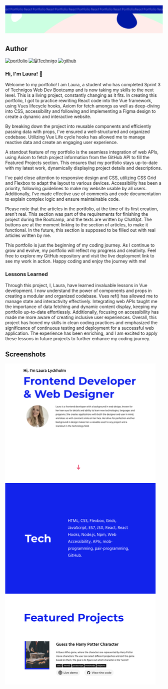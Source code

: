 
<h1 align="center">
  <a href="">
    <img src="public/images/react-portfolio.svg" alt="Project Banner Image">
  </a>
</h1>

## Author

[![portfolio](https://img.shields.io/badge/my_portfolio-000?style=for-the-badge&logo=ko-fi&logoColor=white)](https://vue-portfolio-laura-lyckholm.netlify.app/)
[![@Technigo](https://img.shields.io/badge/linkedin-0A66C2?style=for-the-badge&logo=linkedin&logoColor=white)](https://www.linkedin.com/in/lauralyckholm/)
[![github](https://img.shields.io/badge/github-181717?style=for-the-badge&logo=github&logoColor=white)](https://github.com/LauraLyckholm)

### Hi, I'm Laura! 👋

Welcome to my portfolio! I am Laura, a student who has completed Sprint 3 of Technigos Web Dev Bootcamp and is now taking my skills to the next level. This is a living project, constantly changing as it fits. In creating this portfolio, I got to practice rewriting React code into the Vue framework, using Vues lifecycle hooks, Axiom for fetch amongs as well as deep-diving into CSS, accessibility and following and implementing a Figma design to create a dynamic and interactive website. 

By breaking down the project into reusable components and efficiently passing data with props, I've ensured a well-structured and organized codebase. Utilizing Vue Life cycle hooks has allowed me to manage reactive data and create an engaging user experience.

A standout feature of my portfolio is the seamless integration of web APIs, using Axiom to fetch project information from the GitHub API to fill the Featured Projects section. This ensures that my portfolio stays up-to-date with my latest work, dynamically displaying project details and descriptions.

I've paid close attention to responsive design and CSS, utilizing CSS Grid and Flexbox to adapt the layout to various devices. Accessibility has been a priority, following guidelines to make my website usable by all users. Additionally, I've made effective use of comments and code documentation to explain complex logic and ensure maintainable code.

Please note that the articles in the portfolio, at the time of its first creation, aren't real. This section was part of the requirements for finishing the project during the Bootcamp, and the texts are written by ChatGpt. The buttons are at the moment linking to the section of articles, to make it functional. In the future, this section is supposed to be filled out with real articles written by me. 

This portfolio is just the beginning of my coding journey. As I continue to grow and evolve, my portfolio will reflect my progress and creativity. Feel free to explore my GitHub repository and visit the live deployment link to see my work in action. Happy coding and enjoy the journey with me!

### Lessons Learned

Through this project, I, Laura, have learned invaluable lessons in Vue development. I now understand the power of components and props in creating a modular and organized codebase. Vues ref() has allowed me to manage state and interactivity effectively. Integrating web APIs taught me the importance of data fetching and dynamic content display, keeping my portfolio up-to-date effortlessly. Additionally, focusing on accessibility has made me more aware of creating inclusive user experiences. Overall, this project has honed my skills in clean coding practices and emphasized the significance of continuous testing and deployment for a successful web application. The experience has been enriching, and I am excited to apply these lessons in future projects to further enhance my coding journey.

## Screenshots

![App Screenshot](public/images/screenshot-of-portfolio.png)